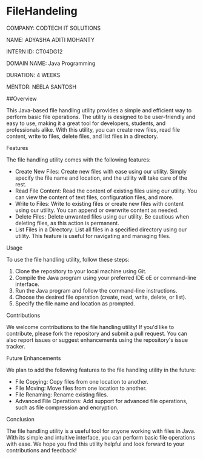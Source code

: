 # FileHandeling


COMPANY: CODTECH IT SOLUTIONS

NAME: ADYASHA ADITI MOHANTY

INTERN ID: CT04DG12

DOMAIN NAME:  Java Programming

DURATION: 4 WEEKS

MENTOR: NEELA SANTOSH

##Overview

This Java-based file handling utility provides a simple and efficient way to perform basic file operations. The utility is designed to be user-friendly and easy to use, making it a great tool for developers, students, and professionals alike. With this utility, you can create new files, read file content, write to files, delete files, and list files in a directory.

Features

The file handling utility comes with the following features:

- Create New Files: Create new files with ease using our utility. Simply specify the file name and location, and the utility will take care of the rest.
- Read File Content: Read the content of existing files using our utility. You can view the content of text files, configuration files, and more.
- Write to Files: Write to existing files or create new files with content using our utility. You can append or overwrite content as needed.
- Delete Files: Delete unwanted files using our utility. Be cautious when deleting files, as this action is permanent.
- List Files in a Directory: List all files in a specified directory using our utility. This feature is useful for navigating and managing files.

Usage

To use the file handling utility, follow these steps:

1. Clone the repository to your local machine using Git.
2. Compile the Java program using your preferred IDE oE or command-line interface.
3. Run the Java program and follow the command-line instructions.
4. Choose the desired file operation (create, read, write, delete, or list).
5. Specify the file name and location as prompted.

Contributions

We welcome contributions to the file handling utility! If you'd like to contribute, please fork the repository and submit a pull request. You can also report issues or suggest enhancements using the repository's issue tracker.

Future Enhancements

We plan to add the following features to the file handling utility in the future:

- File Copying: Copy files from one location to another.
- File Moving: Move files from one location to another.
- File Renaming: Rename existing files.
- Advanced File Operations: Add support for advanced file operations, such as file compression and encryption.

Conclusion

The file handling utility is a useful tool for anyone working with files in Java. With its simple and intuitive interface, you can perform basic file operations with ease. We hope you find this utility helpful and look forward to your contributions and feedback!
